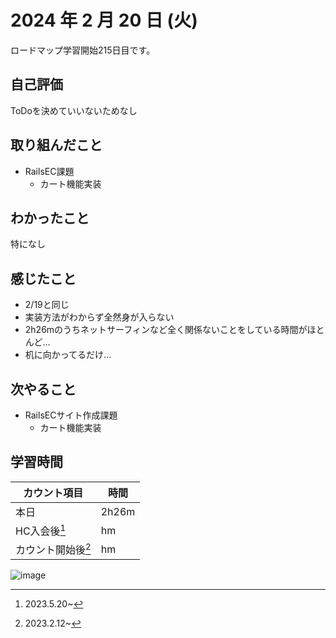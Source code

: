 # 2024 年 2 月 20 日 (火)
ロードマップ学習開始215日目です。

## 自己評価
ToDoを決めていいないためなし

## 取り組んだこと
- RailsEC課題
  - カート機能実装

## わかったこと
特になし

## 感じたこと
- 2/19と同じ
- 実装方法がわからず全然身が入らない
- 2h26mのうちネットサーフィンなど全く関係ないことをしている時間がほとんど...
- 机に向かってるだけ...

## 次やること
- RailsECサイト作成課題
  - カート機能実装

## 学習時間
|カウント項目|時間|
|----|----|
|本日 |2h26m|
|HC入会後[^1]|hm|
|カウント開始後[^2]|hm|

[^1]: 2023.5.20~
[^2]: 2023.2.12~

![image](https://github.com/nil-ramuda/daily_report/assets/94735931/ccfc7cf2-9aca-4df6-b0c6-d65a38d87050)
